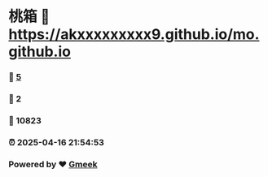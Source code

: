 # 桃箱 :link: https://akxxxxxxxxx9.github.io/mo.github.io 
### :page_facing_up: [5](https://akxxxxxxxxx9.github.io/mo.github.io/tag.html) 
### :speech_balloon: 2 
### :hibiscus: 10823 
### :alarm_clock: 2025-04-16 21:54:53 
### Powered by :heart: [Gmeek](https://github.com/Meekdai/Gmeek)
